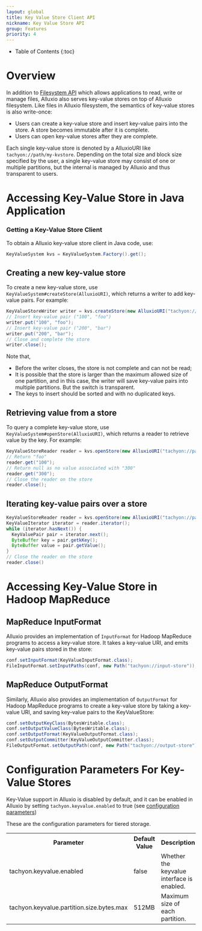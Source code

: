 ```yaml
---
layout: global
title: Key Value Store Client API
nickname: Key Value Store API
group: Features
priority: 4
---
```


* Table of Contents
{:toc}

# Overview
In addition to [Filesystem API](File-System-API.html) which allows applications to read, write or
manage files, Alluxio also serves key-value stores on top of Alluxio filesystem.
Like files in Alluxio filesystem, the semantics of key-value stores is also write-once:

* Users can create a key-value store and insert key-value pairs into the store. A store becomes
immutable after it is complete. 
* Users can open key-value stores after they are complete.

Each single key-value store is denoted by a AlluxioURI like `tachyon://path/my-kvstore`. 
Depending on the total size and block size specified by the user, a single key-value 
store may consist of one or multiple partitions, but the internal is managed by Alluxio and thus
transparent to users.

# Accessing Key-Value Store in Java Application

### Getting a Key-Value Store Client

To obtain a Alluxio key-value store client in Java code, use:

```java
KeyValueSystem kvs = KeyValueSystem.Factory().get();
```

## Creating a new key-value store

To create a new key-value store, use `KeyValueSystem#createStore(AlluxioURI)`, which returns
a writer to add key-value pairs. For example:

```java
KeyValueStoreWriter writer = kvs.createStore(new AlluxioURI("tachyon://path/my-kvstore"));
// Insert key-value pair ("100", "foo")
writer.put("100", "foo");
// Insert key-value pair ("200", "bar")
writer.put("200", "bar");
// Close and complete the store
writer.close();
```

Note that, 

* Before the writer closes, the store is not complete and can not be read;
* It is possible that the store is larger than the maximum allowed size of one partition, and in 
this case, the writer will save key-value pairs into multiple partitions. But the switch is 
transparent.
* The keys to insert should be sorted and with no duplicated keys. 

## Retrieving value from a store

To query a complete key-value store, use `KeyValueSystem#openStore(AlluxioURI)`, which returns
a reader to retrieve value by the key. For example:

```java
KeyValueStoreReader reader = kvs.openStore(new AlluxioURI("tachyon://path/kvstore/"));
// Return "foo"
reader.get("100"); 
// Return null as no value associated with "300"
reader.get("300");
// Close the reader on the store
reader.close();
```

## Iterating key-value pairs over a store

```java
KeyValueStoreReader reader = kvs.openStore(new AlluxioURI("tachyon://path/kvstore/"));
KeyValueIterator iterator = reader.iterator();
while (iterator.hasNext()) {
  KeyValuePair pair = iterator.next();
  ByteBuffer key = pair.getkKey();
  ByteBuffer value = pair.getValue();
}
// Close the reader on the store
reader.close()
```

# Accessing Key-Value Store in Hadoop MapReduce
 
## MapReduce InputFormat

Alluxio provides an implementation of `InputFormat` for Hadoop MapReduce programs to access
a key-value store. It takes a key-value URI, and emits key-value pairs stored in the store:
 
```java
conf.setInputFormat(KeyValueInputFormat.class);
FileInputFormat.setInputPaths(conf, new Path("tachyon://input-store"));
```


## MapReduce OutputFormat
Similarly, Alluxio also provides an implementation of `OutputFormat` for Hadoop MapReduce programs
 to create a key-value store by taking a key-value URI, and saving key-value pairs to the
 KeyValueStore:
 
```java
conf.setOutputKeyClass(BytesWritable.class);
conf.setOutputValueClass(BytesWritable.class);
conf.setOutputFormat(KeyValueOutputFormat.class);
conf.setOutputCommitter(KeyValueOutputCommitter.class);
FileOutputFormat.setOutputPath(conf, new Path("tachyon://output-store"));
```

# Configuration Parameters For Key-Value Stores

Key-Value support in Alluxio is disabled by default, and it can be enabled in Alluxio by setting 
`tachyon.keyvalue.enabled` to true (see
[configuration parameters](Configuration-Settings.html))

These are the configuration parameters for tiered storage.

<table class="table table-striped">
<tr><th>Parameter</th><th>Default Value</th><th>Description</th></tr>
<tr>
  <td>tachyon.keyvalue.enabled</td>
  <td>false</td>
  <td>
  Whether the keyvalue interface is enabled.
  </td>
</tr>
<tr>
  <td>tachyon.keyvalue.partition.size.bytes.max</td>
  <td>512MB
  <td>
  Maximum size of each partition.
  </td>
</tr>
</table>
